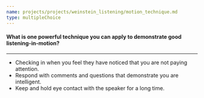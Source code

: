 ```yaml
---
name: projects/projects/weinstein_listening/motion_technique.md
type: multipleChoice
---
```


#### What is one powerful technique you can apply to demonstrate good listening-in-motion?

---

- Checking in when you feel they have noticed that you are not paying attention.
- Respond with comments and questions that demonstrate you are intelligent.
- Keep and hold eye contact with the speaker for a long time.
